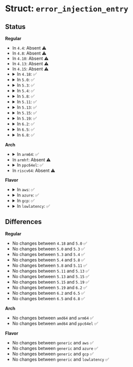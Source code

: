 # Struct: <code>error_injection_entry</code>

## Status
<b>Regular</b>
<ul>
<li>
In <code>4.4</code>: Absent ⚠️
</li>
<li>
In <code>4.8</code>: Absent ⚠️
</li>
<li>
In <code>4.10</code>: Absent ⚠️
</li>
<li>
In <code>4.13</code>: Absent ⚠️
</li>
<li>
In <code>4.15</code>: Absent ⚠️
</li>
<li>
<details>
<summary>In <code>4.18</code>: ✅</summary>

```c
struct error_injection_entry {
    long unsigned int addr;
    int etype;
};
```
</details>
</li>
<li>
<details>
<summary>In <code>5.0</code>: ✅</summary>

```c
struct error_injection_entry {
    long unsigned int addr;
    int etype;
};
```
</details>
</li>
<li>
<details>
<summary>In <code>5.3</code>: ✅</summary>

```c
struct error_injection_entry {
    long unsigned int addr;
    int etype;
};
```
</details>
</li>
<li>
<details>
<summary>In <code>5.4</code>: ✅</summary>

```c
struct error_injection_entry {
    long unsigned int addr;
    int etype;
};
```
</details>
</li>
<li>
<details>
<summary>In <code>5.8</code>: ✅</summary>

```c
struct error_injection_entry {
    long unsigned int addr;
    int etype;
};
```
</details>
</li>
<li>
<details>
<summary>In <code>5.11</code>: ✅</summary>

```c
struct error_injection_entry {
    long unsigned int addr;
    int etype;
};
```
</details>
</li>
<li>
<details>
<summary>In <code>5.13</code>: ✅</summary>

```c
struct error_injection_entry {
    long unsigned int addr;
    int etype;
};
```
</details>
</li>
<li>
<details>
<summary>In <code>5.15</code>: ✅</summary>

```c
struct error_injection_entry {
    long unsigned int addr;
    int etype;
};
```
</details>
</li>
<li>
<details>
<summary>In <code>5.19</code>: ✅</summary>

```c
struct error_injection_entry {
    long unsigned int addr;
    int etype;
};
```
</details>
</li>
<li>
<details>
<summary>In <code>6.2</code>: ✅</summary>

```c
struct error_injection_entry {
    long unsigned int addr;
    int etype;
};
```
</details>
</li>
<li>
<details>
<summary>In <code>6.5</code>: ✅</summary>

```c
struct error_injection_entry {
    long unsigned int addr;
    int etype;
};
```
</details>
</li>
<li>
<details>
<summary>In <code>6.8</code>: ✅</summary>

```c
struct error_injection_entry {
    long unsigned int addr;
    int etype;
};
```
</details>
</li>
</ul>
<b>Arch</b>
<ul>
<li>
<details>
<summary>In <code>arm64</code>: ✅</summary>

```c
struct error_injection_entry {
    long unsigned int addr;
    int etype;
};
```
</details>
</li>
<li>
In <code>armhf</code>: Absent ⚠️
</li>
<li>
<details>
<summary>In <code>ppc64el</code>: ✅</summary>

```c
struct error_injection_entry {
    long unsigned int addr;
    int etype;
};
```
</details>
</li>
<li>
In <code>riscv64</code>: Absent ⚠️
</li>
</ul>
<b>Flavor</b>
<ul>
<li>
<details>
<summary>In <code>aws</code>: ✅</summary>

```c
struct error_injection_entry {
    long unsigned int addr;
    int etype;
};
```
</details>
</li>
<li>
<details>
<summary>In <code>azure</code>: ✅</summary>

```c
struct error_injection_entry {
    long unsigned int addr;
    int etype;
};
```
</details>
</li>
<li>
<details>
<summary>In <code>gcp</code>: ✅</summary>

```c
struct error_injection_entry {
    long unsigned int addr;
    int etype;
};
```
</details>
</li>
<li>
<details>
<summary>In <code>lowlatency</code>: ✅</summary>

```c
struct error_injection_entry {
    long unsigned int addr;
    int etype;
};
```
</details>
</li>
</ul>

## Differences
<b>Regular</b>
<ul>
<li>
No changes between <code>4.18</code> and <code>5.0</code> ✅
</li>
<li>
No changes between <code>5.0</code> and <code>5.3</code> ✅
</li>
<li>
No changes between <code>5.3</code> and <code>5.4</code> ✅
</li>
<li>
No changes between <code>5.4</code> and <code>5.8</code> ✅
</li>
<li>
No changes between <code>5.8</code> and <code>5.11</code> ✅
</li>
<li>
No changes between <code>5.11</code> and <code>5.13</code> ✅
</li>
<li>
No changes between <code>5.13</code> and <code>5.15</code> ✅
</li>
<li>
No changes between <code>5.15</code> and <code>5.19</code> ✅
</li>
<li>
No changes between <code>5.19</code> and <code>6.2</code> ✅
</li>
<li>
No changes between <code>6.2</code> and <code>6.5</code> ✅
</li>
<li>
No changes between <code>6.5</code> and <code>6.8</code> ✅
</li>
</ul>
<b>Arch</b>
<ul>
<li>
No changes between <code>amd64</code> and <code>arm64</code> ✅
</li>
<li>
No changes between <code>amd64</code> and <code>ppc64el</code> ✅
</li>
</ul>
<b>Flavor</b>
<ul>
<li>
No changes between <code>generic</code> and <code>aws</code> ✅
</li>
<li>
No changes between <code>generic</code> and <code>azure</code> ✅
</li>
<li>
No changes between <code>generic</code> and <code>gcp</code> ✅
</li>
<li>
No changes between <code>generic</code> and <code>lowlatency</code> ✅
</li>
</ul>
